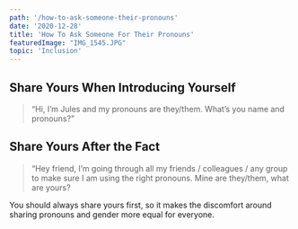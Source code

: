 ```yaml
---
path: '/how-to-ask-someone-their-pronouns'
date: '2020-12-28'
title: 'How To Ask Someone For Their Pronouns'
featuredImage: "IMG_1545.JPG"
topic: 'Inclusion'
---
```


## Share Yours When Introducing Yourself
> “Hi, I’m Jules and my pronouns are they/them.  What’s you name and pronouns?”

## Share Yours After the Fact
> “Hey friend, I’m going through all my friends / colleagues / any group to make sure I am using the right pronouns.  Mine are they/them, what are yours?


You should always share yours first, so it makes the discomfort around sharing pronouns and gender more equal for everyone. 